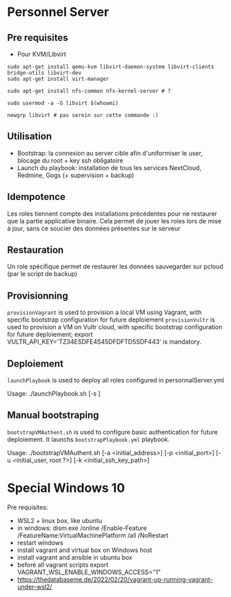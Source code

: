 # Personnel Server

## Pre requisites

* Pour KVM/Libvirt
```
sudo apt-get install qemu-kvm libvirt-daemon-system libvirt-clients bridge-utils libvirt-dev
sudo apt-get install virt-manager

sudo apt-get install nfs-common nfs-kernel-server # ?

sudo usermod -a -G libvirt $(whoami)

newgrp libvirt # pas serein sur cette commande :)
```

## Utilisation

* Bootstrap: la connexion au server cible afin d'uniformiser le user, blocage du root + key ssh obligatoire
* Launch du playbook: installation de tous les services NextCloud, Redmine, Gogs (+ supervision + backup)

## Idempotence

Les roles tiennent compte des installations précédentes pour ne restaurer que la partie applicative binaire. Cela permet de jouer les roles lors de mise à jour, sans ce soucier des données présentes sur le serveur

## Restauration

Un role spécifique permet de restaurer les données sauvegarder sur pcloud (par le script de backup)

## Provisionning

`provisionVagrant` is used to provision a local VM using Vagrant, with specific bootstrap configuration for future deploiement
`provisionVultr` is used to provision a VM on Vultr cloud, with specific bootstrap configuration for future deploiement; export VULTR_API_KEY='TZ34ESDFE4S45DFDFTD5SDF443' is mandatory.

## Deploiement

`launchPlaybook` is used to deploy all roles configured in personnalServer.yml

Usage: ./launchPlaybook.sh [-s <target server>]

## Manual bootstraping

`bootstrapVMAuthent.sh` is used to configure basic authentication for future deploiement. It launchs `bootstrapPlaybook.yml` playbook.

Usage: ./bootstrapVMAuthent.sh [-a <initial_address>] [-p <initial_port>] [-u <initial_user, root ?>] [-k <initial_ssh_key_path>]



# Special Windows 10

Pre requisites:
- WSL2 + linux box, like ubuntu
- in windows: dism.exe /online /Enable-Feature /FeatureName:VirtualMachinePlatform /all /NoRestart
- restart windows
- install vagrant and virtual box on Windows host
- install vagrant and ansible in ubuntu box
- before all vagrant scripts  export VAGRANT_WSL_ENABLE_WINDOWS_ACCESS="1"
- https://thedatabaseme.de/2022/02/20/vagrant-up-running-vagrant-under-wsl2/
